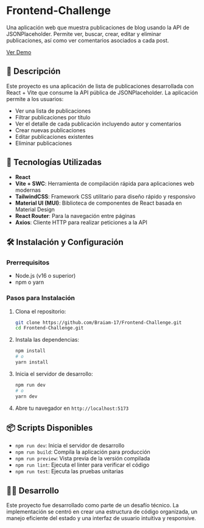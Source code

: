 # Frontend-Challenge

Una aplicación web que muestra publicaciones de blog usando la API de JSONPlaceholder. Permite ver, buscar, crear, editar y eliminar publicaciones, así como ver comentarios asociados a cada post.

[Ver Demo](https://braiam-17.github.io/Frontend-Challenge)

## 📝 Descripción

Este proyecto es una aplicación de lista de publicaciones desarrollada con React + Vite que consume la API pública de JSONPlaceholder. La aplicación permite a los usuarios:

- Ver una lista de publicaciones
- Filtrar publicaciones por título
- Ver el detalle de cada publicación incluyendo autor y comentarios
- Crear nuevas publicaciones 
- Editar publicaciones existentes 
- Eliminar publicaciones 

## 🚀 Tecnologías Utilizadas

- **React**
- **Vite + SWC**: Herramienta de compilación rápida para aplicaciones web modernas
- **TailwindCSS**: Framework CSS utilitario para diseño rápido y responsivo
- **Material UI (MUI)**: Biblioteca de componentes de React basada en Material Design
- **React Router**: Para la navegación entre páginas
- **Axios**: Cliente HTTP para realizar peticiones a la API

## 🛠️ Instalación y Configuración

### Prerrequisitos

- Node.js (v16 o superior)
- npm o yarn

### Pasos para Instalación

1. Clona el repositorio:
   ```bash
   git clone https://github.com/Braiam-17/Frontend-Challenge.git
   cd Frontend-Challenge.git
   ```

2. Instala las dependencias:
   ```bash
   npm install
   # o
   yarn install
   ```

3. Inicia el servidor de desarrollo:
   ```bash
   npm run dev
   # o
   yarn dev
   ```

4. Abre tu navegador en `http://localhost:5173`

## 📦 Scripts Disponibles

- `npm run dev`: Inicia el servidor de desarrollo
- `npm run build`: Compila la aplicación para producción
- `npm run preview`: Vista previa de la versión compilada
- `npm run lint`: Ejecuta el linter para verificar el código
- `npm run test`: Ejecuta las pruebas unitarias

## 👨‍💻 Desarrollo

Este proyecto fue desarrollado como parte de un desafío técnico. La implementación se centró en crear una estructura de código organizada, un manejo eficiente del estado y una interfaz de usuario intuitiva y responsive.
